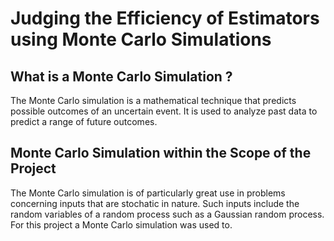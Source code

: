 <h1>Judging the Efficiency of Estimators using Monte Carlo Simulations</h1>
<h2> What is a Monte Carlo Simulation ?</h2>
<p> The Monte Carlo simulation is a mathematical technique that predicts possible outcomes of an uncertain event.
  It is used to analyze past data to predict a range of future outcomes.
</p>
<h2>Monte Carlo Simulation within the Scope of the Project</h2>
  The Monte Carlo simulation is of particularly great use in problems concerning inputs that are stochatic in nature. 
  Such inputs include the random variables of a random process such as a Gaussian random process. For this project a Monte Carlo simulation was used to.
</p>
